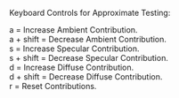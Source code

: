 Keyboard Controls for Approximate Testing:

a         = Increase Ambient Contribution. <br />
a + shift = Decrease Ambient Contribution. <br />
s         = Increase Specular Contribution. <br />
s + shift = Decrease Specular Contribution. <br />
d         = Increase Diffuse Contribution. <br />
d + shift = Decrease Diffuse Contribution. <br />
r         = Reset Contributions.
